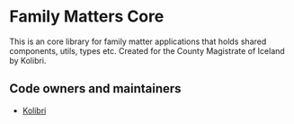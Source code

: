 <!-- gitbook-ignore -->

# Family Matters Core

This is an core library for family matter applications that holds shared components, utils, types etc. Created for the County Magistrate of Iceland by Kolibri.

## Code owners and maintainers

- [Kolibri](https://github.com/orgs/island-is/teams/kolibri-modern-family)
